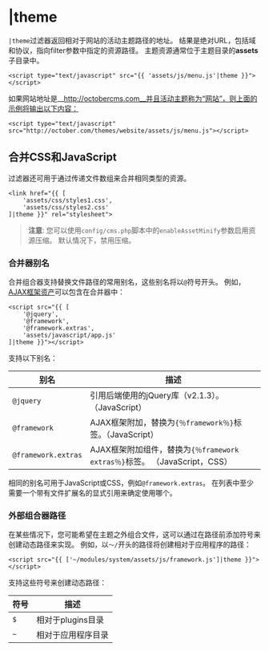# |theme

`|theme`过滤器返回相对于网站的活动主题路径的地址。 结果是绝对URL，包括域和协议，指向filter参数中指定的资源路径。 主题资源通常位于主题目录的**assets**子目录中。

    <script type="text/javascript" src="{{ 'assets/js/menu.js'|theme }}"></script>

如果网站地址是__http://octobercms.com__并且活动主题称为“网站”，则上面的示例将输出以下内容：

    <script type="text/javascript" src="http://october.com/themes/website/assets/js/menu.js"></script>

<a name="combine-css-javascript"></a>
## 合并CSS和JavaScript

过滤器还可用于通过传递文件数组来合并相同类型的资源。

    <link href="{{ [
        'assets/css/styles1.css',
        'assets/css/styles2.css'
    ]|theme }}" rel="stylesheet">

> **注意**: 您可以使用`config/cms.php`脚本中的`enableAssetMinify`参数启用资源压缩。 默认情况下，禁用压缩。

<a name="combiner-aliases"></a>
### 合并器别名

合并组合器支持替换文件路径的常用别名，这些别名将以`@`符号开头。 例如，[AJAX框架资产](../ajax/introduction#framework-script)可以包含在合并器中：

    <script src="{{ [
        '@jquery',
        '@framework',
        '@framework.extras',
        'assets/javascript/app.js'
    ]|theme }}"></script>

支持以下别名：

别名 | 描述
------------- | -------------
`@jquery` | 引用后端使用的jQuery库（v2.1.3）。（JavaScript）
`@framework` | AJAX框架附加，替换为`{％framework％}`标签。（JavaScript）
`@framework.extras` | AJAX框架附加组件，替换为`{％framework extras％}`标签。 （JavaScript，CSS）

相同的别名可用于JavaScript或CSS，例如`@framework.extras`。 在列表中至少需要一个带有文件扩展名的显式引用来确定使用哪个。

<a name="external-combiner-paths"></a>
### 外部组合器路径

在某些情况下，您可能希望在主题之外组合文件，这可以通过在路径前添加符号来创建动态路径来实现。 例如，以`〜/`开头的路径将创建相对于应用程序的路径：

    <script src="{{ ['~/modules/system/assets/js/framework.js']|theme }}"></script>

支持这些符号来创建动态路径：

符号 | 描述
------------- | -------------
`$` | 相对于plugins目录
`~` | 相对于应用程序目录
